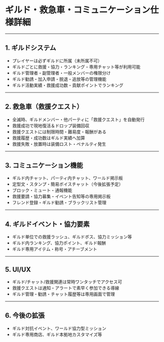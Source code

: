 # ギルド・救急車・コミュニケーション仕様詳細

---

## 1. ギルドシステム

- プレイヤーは必ずギルドに所属（未所属不可）
- ギルドごとに救援・協力・ランキング・専用チャット等が利用可能
- ギルド管理者・副管理者・一般メンバーの権限分け
- ギルド勧誘・加入申請・脱退・追放等の管理機能
- ギルド活動実績・救援成功数・貢献ポイントでランキング

---

## 2. 救急車（救援クエスト）

- 全滅時、ギルドメンバー・他パーティに「救援クエスト」を自動発行
- 救援成功で現地復活＆ドロップ装備回収
- 救援クエストには制限時間・難易度・報酬がある
- 救援履歴・成功数はギルド実績へ加算
- 救援失敗・放置時は装備ロスト・ペナルティ発生

---

## 3. コミュニケーション機能

- ギルド内チャット、パーティ内チャット、ワールド掲示板
- 定型文・スタンプ・簡易ボイスチャット（今後拡張予定）
- ブロック・ミュート・通報機能
- 救援要請・協力募集・イベント告知等の専用掲示板
- フレンド登録・ギルド勧誘・ブラックリスト管理

---

## 4. ギルドイベント・協力要素

- ギルド単位での救援ラッシュ、ギルドボス、協力ミッション等
- ギルド内ランキング、協力ポイント、ギルド報酬
- ギルド専用アイテム・称号・アチーブメント

---

## 5. UI/UX

- ギルド/チャット/救援関連は常時ワンタッチでアクセス可
- 救援クエストは通知・アラートで素早く参加できる導線
- ギルド管理・勧誘・チャット履歴等は専用画面で管理

---

## 6. 今後の拡張

- ギルド対抗イベント、ワールド協力型ミッション
- ギルド専用商店、ギルド本拠地カスタマイズ等
